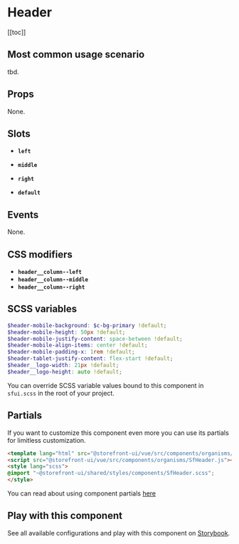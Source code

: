 # Header

<!-- No Component description -->


[[toc]]


## Most common usage scenario

tbd.


## Props

None.


## Slots

- **`left`**

- **`middle`**

- **`right`**

- **`default`**


## Events

None.


## CSS modifiers

- **`header__column--left`**
- **`header__column--middle`**
- **`header__column--right`**


## SCSS variables

```scss
$header-mobile-background: $c-bg-primary !default;
$header-mobile-height: 50px !default;
$header-mobile-justify-content: space-between !default;
$header-mobile-align-items: center !default;
$header-mobile-padding-x: 1rem !default;
$header-tablet-justify-content: flex-start !default;
$header__logo-width: 21px !default;
$header__logo-height: auto !default;
```

You can override SCSS variable values bound to this component in `sfui.scss` in the root of your project.


## Partials

If you want to customize this component even more you can use its partials for limitless customization.

```html
<template lang="html" src="@storefront-ui/vue/src/components/organisms/SfHeader.html"></template>
<script src="@storefront-ui/vue/src/components/organisms/SfHeader.js"></script>
<style lang="scss">
@import "~@storefront-ui/shared/styles/components/SfHeader.scss";
</style>
```

You can read about using component partials [here](docs.storefrontui.io/customization)


## Play with this component

See all available configurations and play with this component on <a href="https://storybook.storefrontui.io/?path=/story/">Storybook</a>.

